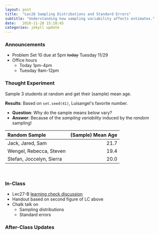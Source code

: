 ```yaml
---
layout: post
title:  "Lec28 Sampling Distributions and Standard Errors"
subtitle: "Understanding how sampling variability affects estimates."
date:   2016-11-28 15:10:45
categories: jekyll update
---
```




### Announcements

* Problem Set 10 due at 5pm ~~today~~ Tuesday 11/29
* Office hours
    + Today 1pm-4pm
    + Tuesday 9am-12pm


### Thought Experiment

Sample 3 students at random and get their (sample) mean age. 

<script src="https://gist.github.com/rudeboybert/e34adae51cc7085efb8b6b7f81d509b1.js"></script>


**Results**: Based on `set.seed(41)`, Luisangel's favorite number.

* **Question**: Why do the sample means below vary?
* **Answer**: Because of the *sampling variability* induced by the *random* sampling!


|Random Sample            | (Sample) Mean Age|
|:------------------------|-----------------:|
|Jack, Jared, Sam         |              21.7|
|Wengel, Rebecca, Steven  |              19.4|
|Stefan, Joccelyn, Sierra |              20.0|

<br>

### In-Class

* Lec27-B <a href = "{{ site.baseurl }}/assets/LC/confidence_intervals.html" target = "_blank">learning check discussion</a>
* Handout based on second figure of LC above
* Chalk talk on
    + Sampling distributions
    + Standard errors


### After-Class Updates

